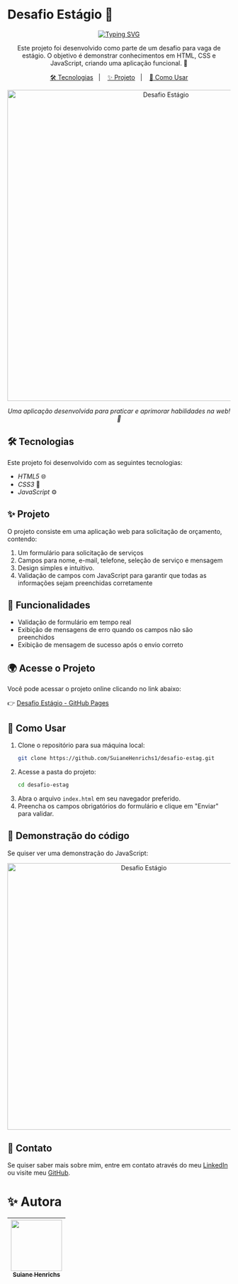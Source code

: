 # Desafio Estágio 🩵

<div align="center">
  <a href="https://git.io/typing-svg">
    <img src="https://readme-typing-svg.demolab.com?font=Fira+Code&pause=1000&color=1E90FF&center=true&vCenter=true&repeat=true&width=435&lines=Desafio+Estágio+%F0%9F%A9%B5" alt="Typing SVG" />
  </a>
</div>

<p align="center">
  Este projeto foi desenvolvido como parte de um desafio para vaga de estágio. O objetivo é demonstrar conhecimentos em HTML, CSS e JavaScript, criando uma aplicação funcional. 🚀
</p>

<p align="center">
  <a href="#-tecnologias">🛠 Tecnologias</a>&nbsp;&nbsp;&nbsp;|&nbsp;&nbsp;&nbsp;
  <a href="#-projeto">✨ Projeto</a>&nbsp;&nbsp;&nbsp;|&nbsp;&nbsp;&nbsp;
  <a href="#-como-usar">💜 Como Usar</a>
</p>

<p align="center">
  <img src="https://imgur.com/3w4mTV3.png" alt="Desafio Estágio" width="700">
</p>

<p align="center">
  <i>Uma aplicação desenvolvida para praticar e aprimorar habilidades na web! 🌟</i>
</p>

## 🛠 Tecnologias

Este projeto foi desenvolvido com as seguintes tecnologias:

- *HTML5* 🌐
- *CSS3* 🎨
- *JavaScript* ⚙️

## ✨ Projeto

O projeto consiste em uma aplicação web para solicitação de orçamento, contendo:

1. Um formulário para solicitação de serviços
2. Campos para nome, e-mail, telefone, seleção de serviço e mensagem
3. Design simples e intuitivo.
4. Validação de campos com JavaScript para garantir que todas as informações sejam preenchidas corretamente

## 🌟 Funcionalidades

- Validação de formulário em tempo real
- Exibição de mensagens de erro quando os campos não são preenchidos
- Exibição de mensagem de sucesso após o envio correto

## 🌍 Acesse o Projeto

Você pode acessar o projeto online clicando no link abaixo:

👉 [Desafio Estágio - GitHub Pages](https://suianehenrichs1.github.io/desafio-estag/)

## 💜 Como Usar

1. Clone o repositório para sua máquina local:
   ```bash
   git clone https://github.com/SuianeHenrichs1/desafio-estag.git
   ```
2. Acesse a pasta do projeto:
   ```bash
   cd desafio-estag
   ```
3. Abra o arquivo `index.html` em seu navegador preferido.
4. Preencha os campos obrigatórios do formulário e clique em "Enviar" para validar.

## 📸 Demonstração do código

Se quiser ver uma demonstração do JavaScript:

<p align="center">
  <img src="https://imgur.com/NCJiXY2.png" alt="Desafio Estágio" width="600">
</p>

## 📩 Contato

Se quiser saber mais sobre mim, entre em contato através do meu [LinkedIn](https://www.linkedin.com/in/suianehenrichs/) ou visite meu [GitHub](https://github.com/SuianeHenrichs1).

# ✨ Autora

| [<img loading="lazy" src="https://github.com/SuianeHenrichs1.png" width=115><br><sub>Suiane Henrichs</sub>](https://github.com/SuianeHenrichs1) |
| :---: |


